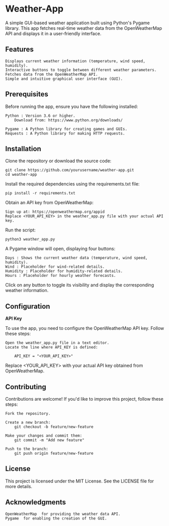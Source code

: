 # Weather-App

A simple GUI-based weather application built using Python's Pygame library. This app fetches real-time weather data from the OpenWeatherMap API and displays it in a user-friendly interface. 

## Features 

    Displays current weather information (temperature, wind speed, humidity).
    Interactive buttons to toggle between different weather parameters.
    Fetches data from the OpenWeatherMap API.
    Simple and intuitive graphical user interface (GUI).
     

## Prerequisites 

Before running the app, ensure you have the following installed: 

    Python : Version 3.6 or higher.
        Download from: https://www.python.org/downloads/ 
         
    Pygame : A Python library for creating games and GUIs.
    Requests : A Python library for making HTTP requests.
     

## Installation

Clone the repository or download the source code:

    git clone https://github.com/yourusername/weather-app.git
    cd weather-app
        
 

Install the required dependencies using the requirements.txt file: 

    pip install -r requirements.txt
 
 

Obtain an API key from OpenWeatherMap: 

    Sign up at: https://openweathermap.org/appid 
    Replace <YOUR_API_KEY> in the weather_app.py file with your actual API key.


Run the script:

    python3 weather_app.py
     
     
A Pygame window will open, displaying four buttons:
    
    Days : Shows the current weather data (temperature, wind speed, humidity).
    Wind : Placeholder for wind-related details.
    Humidity : Placeholder for humidity-related details.
    Hours : Placeholder for hourly weather forecasts.
         

Click on any button to toggle its visibility and display the corresponding weather information. 
     

## Configuration

**API Key**

To use the app, you need to configure the OpenWeatherMap API key. Follow these steps: 

    Open the weather_app.py file in a text editor.
    Locate the line where API_KEY is defined:

        API_KEY = "<YOUR_API_KEY>"
     
     
Replace <YOUR_API_KEY> with your actual API key obtained from OpenWeatherMap.
 
 
## Contributing 

Contributions are welcome! If you'd like to improve this project, follow these steps: 

    Fork the repository.
    
    Create a new branch:
        git checkout -b feature/new-feature
        
    Make your changes and commit them: 
        git commit -m "Add new feature"
        
    Push to the branch:
        git push origin feature/new-feature
     

## License 

This project is licensed under the MIT License. See the LICENSE  file for more details.


## Acknowledgments 

    OpenWeatherMap  for providing the weather data API.
    Pygame  for enabling the creation of the GUI. 
